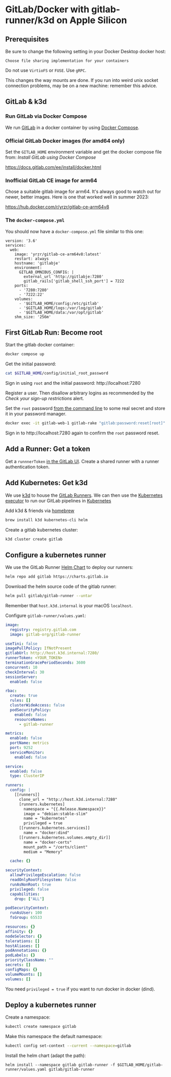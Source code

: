 # GitLab/Docker with gitlab-runner/k3d on Apple Silicon

## Prerequisites

Be sure to change the following setting 
in your Docker Desktop docker host:

`Choose file sharing implementation for your containers`

Do not use `VirtioFS` or `FUSE`. Use `gRPC`.

This changes the way mounts are done.
If you run into weird unix socket connection problems, 
may be on a new machine: remember this advice.

## GitLab & k3d

### Run GitLab via Docker Compose 

We run
[GitLab](https://gitlab.com)
in a docker container by using
[Docker Compose](https://docs.docker.com/compose/).

### Official GitLab Docker images (for amd64 only)
Set the `GITLAB_HOME` environment variable
and get the docker compose file from:
_Install GitLab using Docker Compose_

https://docs.gitlab.com/ee/install/docker.html

### Inofficial GitLab CE image for arm64

Chose a suitable gitlab image for arm64.
It's always good to watch out for newer, better images.
Here is one that worked well in summer 2023:

https://hub.docker.com/r/yrzr/gitlab-ce-arm64v8

### The `docker-compose.yml`

You should now have a `docker-compose.yml` file
similar to this one:
```
version: '3.6'
services:
  web:
    image: 'yrzr/gitlab-ce-arm64v8:latest'
    restart: always
    hostname: 'gitlabje'
    environment:
      GITLAB_OMNIBUS_CONFIG: |
        external_url 'http://gitlabje:7280'
        gitlab_rails['gitlab_shell_ssh_port'] = 7222
    ports:
      - '7280:7280'
      - '7222:22'
    volumes:
      - '$GITLAB_HOME/config:/etc/gitlab'
      - '$GITLAB_HOME/logs:/var/log/gitlab'
      - '$GITLAB_HOME/data:/var/opt/gitlab'
    shm_size: '256m'
```

## First GitLab Run: Become root

Start the gitlab docker container:
```bash
docker compose up
```

Get the initial password:
```bash
cat $GITLAB_HOME/config/initial_root_password
```

Sign in using `root` and the initial password:
http://localhost:7280

Register a user. 
Then disallow arbitrary logins as recommended by the 
_Check your sign-up restrictions_ alert.

Set the `root` password
[from the command line](https://docs.gitlab.com/ee/security/reset_user_password.html#reset-your-root-password)
to some real secret and store it in your password manager.
```bash
docker exec -it gitlab-web-1 gitlab-rake "gitlab:password:reset[root]"
```

Sign in to http://localhost:7280 again 
to confirm the `root` password reset.

## Add a Runner: Get a token

Get a `runnnerToken`
[in the GitLab UI](https://docs.gitlab.com/ee/ci/runners/register_runner.html#generate-an-authentication-token).
Create a shared runner with a runner authentication token.

## Add Kubernetes: Get k3d

We use 
[k3d](https://k3d.io/) to house the 
[GitLab Runners](https://docs.gitlab.com/runner/).
We can then use the
[Kubernetes executor](https://docs.gitlab.com/runner/executors/kubernetes.html)
to run our GitLab pipelines in
[Kubernetes](https://kubernetes.io/)

Add k3d & friends via
[homebrew](https://brew.sh/)
```bash
brew install k3d kubernetes-cli helm
```

Create a gitlab kubernetes cluster:
```bash
k3d cluster create gitlab
```

## Configure a kubernetes runner

We use the GitLab Runner
[Helm Chart](https://docs.gitlab.com/runner/install/kubernetes.html)
to deploy our runners:
```bash
helm repo add gitlab https://charts.gitlab.io
```

Download the helm source code 
of the gitlab runner:
```bash
helm pull gitlab/gitlab-runner --untar
```

Remember that `host.k3d.internal` is your macOS `localhost`.

Configure `gitlab-runner/values.yaml`:
```yaml
image:
  registry: registry.gitlab.com
  image: gitlab-org/gitlab-runner

useTini: false
imagePullPolicy: IfNotPresent
gitlabUrl: http://host.k3d.internal:7280/
runnerToken: <YOUR_TOKEN>
terminationGracePeriodSeconds: 3600
concurrent: 10
checkInterval: 30
sessionServer:
  enabled: false

rbac:
  create: true
  rules: []
  clusterWideAccess: false
  podSecurityPolicy:
    enabled: false
    resourceNames:
      - gitlab-runner

metrics:
  enabled: false
  portName: metrics
  port: 9252
  serviceMonitor:
    enabled: false

service:
  enabled: false
  type: ClusterIP

runners:
  config: |
    [[runners]]
      clone_url = "http://host.k3d.internal:7280"
      [runners.kubernetes]
        namespace = "{{.Release.Namespace}}"
        image = "debian:stable-slim"
        name = "kubernetes"
        privileged = true
      [[runners.kubernetes.services]]
        name = "docker:dind"  
      [[runners.kubernetes.volumes.empty_dir]]
        name = "docker-certs"
        mount_path = "/certs/client"
        medium = "Memory"

  cache: {}

securityContext:
  allowPrivilegeEscalation: false
  readOnlyRootFilesystem: false
  runAsNonRoot: true
  privileged: false
  capabilities:
    drop: ["ALL"]

podSecurityContext:
  runAsUser: 100
  fsGroup: 65533

resources: {}
affinity: {}
nodeSelector: {}
tolerations: []
hostAliases: []
podAnnotations: {}
podLabels: {}
priorityClassName: ""
secrets: []
configMaps: {}
volumeMounts: []
volumes: []
```
You need `privileged = true` 
if you want to run docker in docker (dind).

## Deploy a kubernetes runner

Create a namespace:
```bash
kubectl create namespace gitlab
```

Make this namespace the default namespace:
```bash
kubectl config set-context --current --namespace=gitlab
```

Install the helm chart (adapt the path):
```
helm install --namespace gitlab gitlab-runner -f $GITLAB_HOME/gitlab-runner/values.yaml gitlab/gitlab-runner
```
